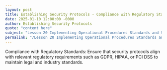 ```yaml
---
layout: post
title: Establishing Security Protocols - Compliance with Regulatory Standards
date: 2025-01-10 12:00:00 -0000
author: Establishing Security Protocols
quote: "content here"
subject: "Lesson 20 Implementing Operational Procedures Standards and Specifications"
permalink: "/Lesson 20 Implementing Operational Procedures Standards and Specifications/Establishing Security Protocols/Establishing Security Protocols - Compliance with Regulatory Standards"
---
```


Compliance with Regulatory Standards: Ensure that security protocols align with relevant regulatory requirements such as GDPR, HIPAA, or PCI DSS to maintain legal and industry standards.
